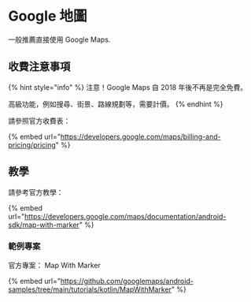 # Google 地圖

一般推薦直接使用 Google Maps.

## 收費注意事項

{% hint style="info" %}
注意！Google Maps 自 2018 年後不再是完全免費。

高級功能，例如搜尋、街景、路線規劃等，需要計價。
{% endhint %}

請參照官方收費表：

{% embed url="https://developers.google.com/maps/billing-and-pricing/pricing" %}

## 教學

請參考官方教學：

{% embed url="https://developers.google.com/maps/documentation/android-sdk/map-with-marker" %}

### 範例專案

官方專案： Map With Marker

{% embed url="https://github.com/googlemaps/android-samples/tree/main/tutorials/kotlin/MapWithMarker" %}


